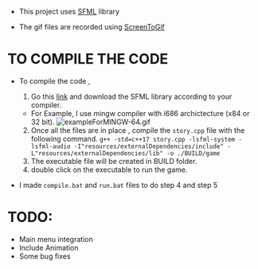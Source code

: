 * This project uses [SFML](https://www.sfml-dev.org/) library

* The gif files are recorded using [ScreenToGif](https://www.screentogif.com/)

# TO COMPILE THE CODE
 * To compile the code ,
    1. Go this [link](https://www.sfml-dev.org/download/sfml/2.5.1/) and download the SFML library according to your compiler.
    * For Example,
        I use mingw compiler with i686 archictecture (x84 or 32 bit).
        ![exampleForMINGW-64.gif](resources/Gifs/exampleForMINGW.gif)
    2. Once all the files are in place , compile the `story.cpp` file with the following command. `g++ -std=c++17 story.cpp -lsfml-system -lsfml-audio -I"resources/externalDependencies/include" -L"resources/externalDependencies/lib" -o ./BUILD/game`
    3. The executable file will be created in BUILD folder.
    4. double click on the executable to run the game.

* I made `compile.bat` and `run.bat` files to do step 4 and step 5
# TODO:
 * Main menu integration
 * Include Animation
 * Some bug fixes 